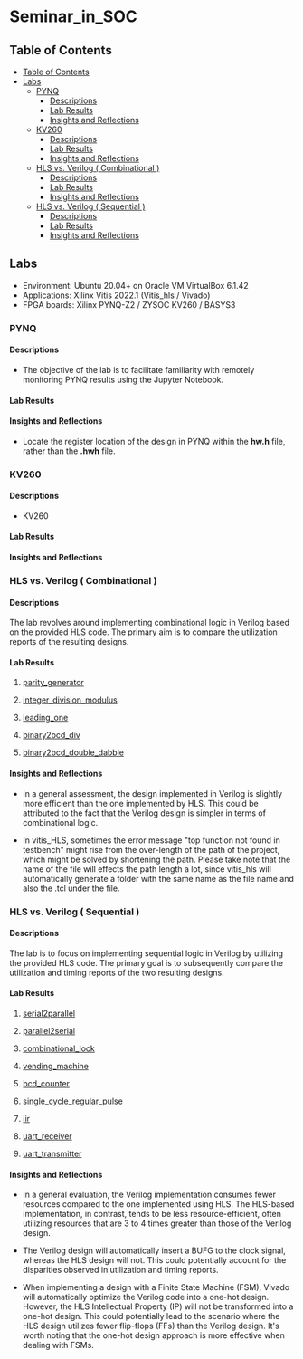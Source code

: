 # Seminar_in_SOC

## <a name='TableofContents'></a>Table of Contents
<!-- vscode-markdown-toc -->
* [Table of Contents](#TableofContents)
* [Labs](#Labs)
  * [PYNQ](#PYNQ)
    * [Descriptions](#Descriptions)
    * [Lab Results](#LabResults)
    * [Insights and Reflections](#InsightsandReflections)
  * [KV260](#KV260)
    * [Descriptions](#Descriptions-1)
    * [Lab Results](#LabResults-1)
    * [Insights and Reflections](#InsightsandReflections-1)
  * [HLS vs. Verilog ( Combinational )](#HLSvs.VerilogCombinational)
    * [Descriptions](#Descriptions-1)
    * [Lab Results](#LabResults-1)
    * [Insights and Reflections](#InsightsandReflections-1)
  * [HLS vs. Verilog ( Sequential )](#HLSvs.VerilogSequential)
    * [Descriptions](#Descriptions-1)
    * [Lab Results](#LabResults-1)
    * [Insights and Reflections](#InsightsandReflections-1)

<!-- vscode-markdown-toc-config
	numbering=false
	autoSave=true
	/vscode-markdown-toc-config -->
<!-- /vscode-markdown-toc -->

## <a name='Labs'></a>Labs

* Environment: Ubuntu 20.04+ on Oracle VM VirtualBox 6.1.42
* Applications: Xilinx Vitis 2022.1 (Vitis_hls / Vivado)
* FPGA boards: Xilinx PYNQ-Z2 / ZYSOC KV260 / BASYS3

### <a name='PYNQ'></a>PYNQ

#### <a name='Descriptions'></a>Descriptions

* The objective of the lab is to facilitate familiarity with remotely monitoring PYNQ results using the Jupyter Notebook.

#### <a name='LabResults'></a>Lab Results

#### <a name='InsightsandReflections'></a>Insights and Reflections

* Locate the register location of the design in PYNQ within the **hw.h** file, rather than the **.hwh** file.

### <a name='KV260'></a>KV260

#### <a name='Descriptions-1'></a>Descriptions

* KV260


#### <a name='LabResults-1'></a>Lab Results

#### <a name='InsightsandReflections-1'></a>Insights and Reflections

### <a name='HLSvs.VerilogCombinational'></a>HLS vs. Verilog ( Combinational )

#### <a name='Descriptions-1'></a>Descriptions

The lab revolves around implementing combinational logic in Verilog based on the provided HLS code. The primary aim is to compare the utilization reports of the resulting designs.

#### <a name='LabResults-1'></a>Lab Results

1. [parity_generator](/lab/lab3_combinational/parity_generator/Readme.md)

2. [integer_division_modulus](/lab/lab3_combinational/integer_division_modulus/Readme.md)

3. [leading_one](/lab/lab3_combinational/leading_one/Readme.md)

4. [binary2bcd_div](/lab/lab3_combinational/binary2bcd_div/Readme.md)

5. [binary2bcd_double_dabble](/lab/lab3_combinational/binary2bcd_double_dabble/Readme.md)

#### <a name='InsightsandReflections-1'></a>Insights and Reflections

* In a general assessment, the design implemented in Verilog is slightly more efficient than the one implemented by HLS. This could be attributed to the fact that the Verilog design is simpler in terms of combinational logic.

* In vitis_HLS, sometimes the error message "top function not found in testbench" might rise from the over-length of the path of the project, which might be solved by shortening the path. Please take note that the name of the file will effects the path length a lot, since vitis_hls will automatically generate a folder with the same name as the file name and also the .tcl under the file.  

### <a name='HLSvs.VerilogSequential'></a>HLS vs. Verilog ( Sequential )

#### <a name='Descriptions-1'></a>Descriptions

The lab is to focus on implementing sequential logic in Verilog by utilizing the provided HLS code. The primary goal is to subsequently compare the utilization and timing reports of the two resulting designs.

#### <a name='LabResults-1'></a>Lab Results

1. [serial2parallel](/lab/lab4_sequential/serial2parallel/Readme.md)

2. [parallel2serial](/lab/lab4_sequential/parallel2serial/Readme.md)

3. [combinational_lock](/lab/lab4_sequential/combinational_lock/Readme.md)

4. [vending_machine](/lab/lab4_sequential/vending_machine/Readme.md)

5. [bcd_counter](/lab/lab4_sequential/bcd_counter/Readme.md)

6. [single_cycle_regular_pulse](/lab/lab4_sequential/single_cycle_regular_pulse/Readme.md)

7. [iir](/lab/lab4_sequential/iir/Readme.md)

8. [uart_receiver](/lab/lab4_sequential/uart_receiver/Readme.md)

9. [uart_transmitter](/lab/lab4_sequential/uart_transmitter/Readme.md)

#### <a name='InsightsandReflections-1'></a>Insights and Reflections

* In a general evaluation, the Verilog implementation consumes fewer resources compared to the one implemented using HLS. The HLS-based implementation, in contrast, tends to be less resource-efficient, often utilizing resources that are 3 to 4 times greater than those of the Verilog design.

* The Verilog design will automatically insert a BUFG to the clock signal, whereas the HLS design will not. This could potentially account for the disparities observed in utilization and timing reports.

* When implementing a design with a Finite State Machine (FSM), Vivado will automatically optimize the Verilog code into a one-hot design. However, the HLS Intellectual Property (IP) will not be transformed into a one-hot design. This could potentially lead to the scenario where the HLS design utilizes fewer flip-flops (FFs) than the Verilog design. It's worth noting that the one-hot design approach is more effective when dealing with FSMs.